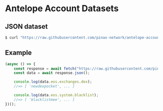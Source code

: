 # Antelope Account Datasets

## JSON dataset

```bash
$ curl "https://raw.githubusercontent.com/pinax-network/antelope-account-data/master/data.json" | jq .
```

## Example

```ts
(async () => {
    const response = await fetch("https://raw.githubusercontent.com/pinax-network/antelope-account-data/master/data.json");
    const data = await response.json();

    console.log(data.eos.exchanges.dex);
    //=> [ 'newdexpocket', ... ]

    console.log(data.eos.system.blacklist);
    //=> [ 'blacklistmee', ... ]
})();
```
